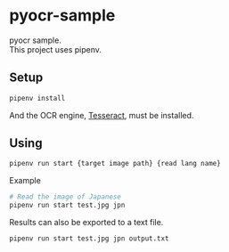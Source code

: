 # pyocr-sample

pyocr sample.  
This project uses pipenv.

## Setup

```sh
pipenv install
```

And the OCR engine, [Tesseract](https://github.com/tesseract-ocr/tesseract), must be installed.

## Using

```bash
pipenv run start {target image path} {read lang name}
```

Example

```bash
# Read the image of Japanese
pipenv run start test.jpg jpn
```

Results can also be exported to a text file.

```sh
pipenv run start test.jpg jpn output.txt
```